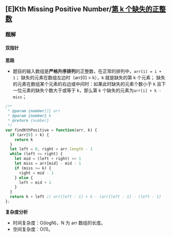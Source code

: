 ## [E]Kth Missing Positive Number/[第 k 个缺失的正整数](https://leetcode-cn.com/problems/kth-missing-positive-number/)

### 题解
#### 双指针
**思路**
+ 题目的输入数组是**严格升序排列**的正整数，在正常的排列中，`arr[i] = i + 1`；
缺失的元素在数组左边时（arr[0] > k），k 就是缺失的第 k 个元素；
缺失的元素在数组某个元素的右边或中间时：如果此时缺失的元素个数小于 k 且下一位元素的缺失个数大于或等于 k，那么第 k 个缺失的元素为`arr[i] + k - miss`；

```js
/**
 * @param {number[]} arr
 * @param {number} k
 * @return {number}
 */
var findKthPositive = function(arr, k) {
  if (arr[0] > k) {
    return k
  }
  let left = 0, right = arr.length - 1
  while (left <= right) {
    let mid = (left + right) >> 1
    let miss = arr[mid] - mid - 1
    if (miss >= k) {
      right = mid - 1
    } else {
      left = mid + 1
    }
  }
  return k + left // arr[left - 1] + k - (arr[left - 1] - (left - 1)  - 1)
};
```

**复杂度分析**
+ 时间复杂度：O(logN)，N 为 arr 数组的长度。
+ 空间复杂度：O(1)。